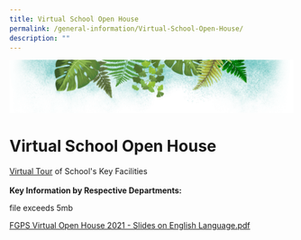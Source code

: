 ```yaml
---
title: Virtual School Open House
permalink: /general-information/Virtual-School-Open-House/
description: ""
---
```

![](/images/Banner.png)

# Virtual School Open House


[Virtual Tour](https://www.thinglink.com/card/1309157252489281538) of School's Key Facilities  
   
<b>Key Information by Respective Departments:</b>

file exceeds 5mb

[FGPS Virtual Open House 2021 - Slides on English Language.pdf](/files/FGPS%20Virtual%20Open%20House%202021%20-%20Slides%20on%20English%20Language.pdf)